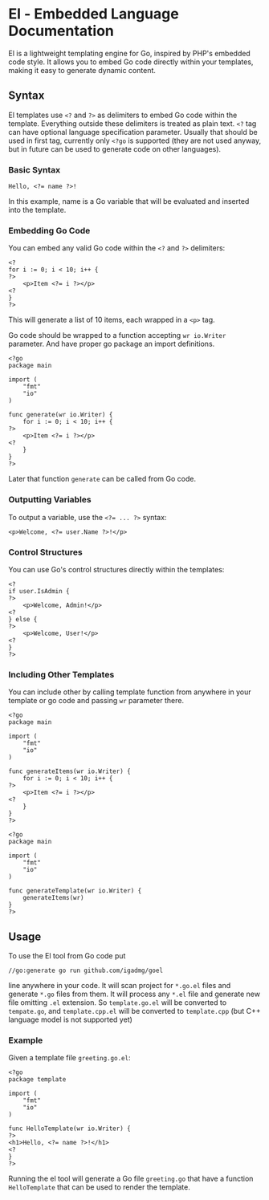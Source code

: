 # El - Embedded Language Documentation

El is a lightweight templating engine for Go, inspired by PHP's embedded code style. It allows you to embed Go code directly within your templates, making it easy to generate dynamic content.

## Syntax

El templates use `<?` and `?>` as delimiters to embed Go code within the template. Everything outside these delimiters is treated as plain text.
`<?` tag can have optional language specification parameter. Usually that should be used in first tag, currently only `<?go` is supported (they are not used anyway, but in future can be used to generate code on other languages).

### Basic Syntax

```
Hello, <?= name ?>!
```

In this example, name is a Go variable that will be evaluated and inserted into the template.

### Embedding Go Code

You can embed any valid Go code within the `<?` and `?>` delimiters:


```
<? 
for i := 0; i < 10; i++ { 
?>
    <p>Item <?= i ?></p>
<? 
} 
?>
```


This will generate a list of 10 items, each wrapped in a `<p>` tag.

Go code should be wrapped to a function accepting `wr io.Writer` parameter. And have proper go package an import definitions.

```
<?go
package main

import (
	"fmt"
	"io"
)

func generate(wr io.Writer) {
    for i := 0; i < 10; i++ { 
?>
    <p>Item <?= i ?></p>
<? 
    }
} 
?>
```

Later that function `generate` can be called from Go code. 

### Outputting Variables

To output a variable, use the `<?= ... ?>` syntax:

```
<p>Welcome, <?= user.Name ?>!</p>
```

### Control Structures

You can use Go's control structures directly within the templates:

```
<?
if user.IsAdmin {
?>
    <p>Welcome, Admin!</p>
<?
} else {
?>
    <p>Welcome, User!</p>
<?
}
?>
```

### Including Other Templates

You can include other by calling template function from anywhere in your template or go code and passing `wr` parameter there.

```
<?go
package main

import (
	"fmt"
	"io"
)

func generateItems(wr io.Writer) {
    for i := 0; i < 10; i++ { 
?>
    <p>Item <?= i ?></p>
<? 
    }
} 
?>
```

```
<?go
package main

import (
	"fmt"
	"io"
)

func generateTemplate(wr io.Writer) {
    generateItems(wr)
} 
?>
```

## Usage

To use the El tool from Go code put

`//go:generate go run github.com/igadmg/goel`

line anywhere in your code. It will scan project for `*.go.el` files and generate `*.go` files from them. It will process any `*.el` file and generate new file omitting `.el` extension. So `template.go.el` will be converted to `tempate.go`, and `template.cpp.el` will be converted to `template.cpp` (but C++ language model is not supported yet) 

### Example

Given a template file `greeting.go.el`:

```
<?go
package template

import (
    "fmt"
    "io"
)

func HelloTemplate(wr io.Writer) {
?>
<h1>Hello, <?= name ?>!</h1>
<?
}
?>
```

Running the el tool will generate a Go file `greeting.go` that have a function `HelloTemplate` that can be used to render the template.
